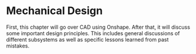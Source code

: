 # Mechanical Design

First, this chapter will go over CAD using Onshape. After that, it will discuss some important design principles. This includes general discussions of different subsystems as well as specific lessons learned from past mistakes.
